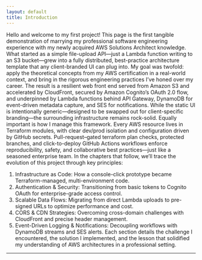 ```yaml
---
layout: default
title: Introduction
---
```


Hello and welcome to my first project! This page is the first tangible demonstration of marrying my professional software engineering experience with my newly acquired AWS Solutions Architect knowledge. What started as a simple file-upload API—just a Lambda function writing to an S3 bucket—grew into a fully distributed, best-practice architecture template that any client-branded UI can plug into.
My goal was twofold: apply the theoretical concepts from my AWS certification in a real-world context, and bring in the rigorous engineering practices I’ve honed over my career. The result is a resilient web front end served from Amazon S3 and accelerated by CloudFront, secured by Amazon Cognito’s OAuth 2.0 flow, and underpinned by Lambda functions behind API Gateway, DynamoDB for event-driven metadata capture, and SES for notifications. While the static UI is intentionally generic—designed to be swapped out for client-specific branding—the surrounding infrastructure remains rock-solid.
Equally important is how I manage this framework. Every AWS resource lives in Terraform modules, with clear dev/prod isolation and configuration driven by GitHub secrets. Pull-request–gated terraform plan checks, protected branches, and click-to-deploy GitHub Actions workflows enforce reproducibility, safety, and collaborative best practices—just like a seasoned enterprise team.
In the chapters that follow, we’ll trace the evolution of this project through key principles:
1.	Infrastructure as Code: How a console-click prototype became Terraform-managed, multi-environment code.
2.	Authentication & Security: Transitioning from basic tokens to Cognito OAuth for enterprise-grade access control.
3.	Scalable Data Flows: Migrating from direct Lambda uploads to pre-signed URLs to optimize performance and cost.
4.	CORS & CDN Strategies: Overcoming cross-domain challenges with CloudFront and precise header management.
5.	Event-Driven Logging & Notifications: Decoupling workflows with DynamoDB streams and SES alerts.
Each section details the challenge I encountered, the solution I implemented, and the lesson that solidified my understanding of AWS architectures in a professional setting.

-----------------------------
